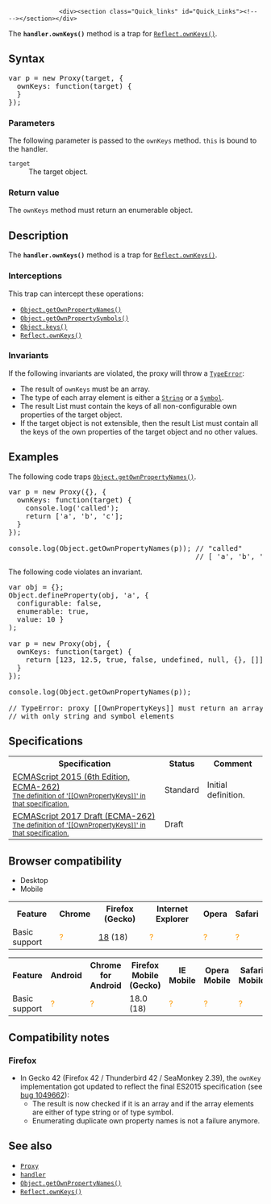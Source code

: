 
                
                  <div><section class="Quick_links" id="Quick_Links"><!-- --></section></div>

<p>The <strong><code>handler.ownKeys()</code></strong> method is a trap for <a title="The static Reflect.ownKeys() method returns an array of the target object&apos;s own property keys." href="/en-US/docs/Web/JavaScript/Reference/Global_Objects/Reflect/ownKeys"><code>Reflect.ownKeys()</code></a>.</p>

<h2 id="Syntax">Syntax</h2>

<pre class="brush: js">var p = new Proxy(target, {
  ownKeys: function(target) {
  }
});
</pre>

<h3 id="Parameters">Parameters</h3>

<p>The following parameter is passed to the <code>ownKeys</code> method. <code>this</code> is bound to the handler.</p>

<dl>
 <dt><code>target</code></dt>
 <dd>The target object.</dd>
</dl>

<h3 id="Return_value">Return value</h3>

<p>The <code>ownKeys</code> method must return an enumerable object.</p>

<h2 id="Description">Description</h2>

<p>The <code><strong>handler.ownKeys()</strong></code> method is a trap for <a title="The static Reflect.ownKeys() method returns an array of the target object&apos;s own property keys." href="/en-US/docs/Web/JavaScript/Reference/Global_Objects/Reflect/ownKeys"><code>Reflect.ownKeys()</code></a>.</p>

<h3 id="Interceptions">Interceptions</h3>

<p>This trap can intercept these operations:</p>

<ul>
 <li><a title="The Object.getOwnPropertyNames() method returns an array of all properties (enumerable or not) found directly upon a given object." href="/en-US/docs/Web/JavaScript/Reference/Global_Objects/Object/getOwnPropertyNames"><code>Object.getOwnPropertyNames()</code></a></li>
 <li><a title="The Object.getOwnPropertySymbols() method returns an array of all symbol properties found directly upon a given object." href="/en-US/docs/Web/JavaScript/Reference/Global_Objects/Object/getOwnPropertySymbols"><code>Object.getOwnPropertySymbols()</code></a></li>
 <li><a title="The Object.keys() method returns an array of a given object&apos;s own enumerable properties, in the same order as that provided by a for...in loop (the difference being that a for-in loop enumerates properties in the prototype chain as well)." href="/en-US/docs/Web/JavaScript/Reference/Global_Objects/Object/keys"><code>Object.keys()</code></a></li>
 <li><a title="The static Reflect.ownKeys() method returns an array of the target object&apos;s own property keys." href="/en-US/docs/Web/JavaScript/Reference/Global_Objects/Reflect/ownKeys"><code>Reflect.ownKeys()</code></a></li>
</ul>

<h3 id="Invariants">Invariants</h3>

<p>If the following invariants are violated, the proxy will throw a <a title="The TypeError object represents an error when a value is not of the expected type." href="/en-US/docs/Web/JavaScript/Reference/Global_Objects/TypeError"><code>TypeError</code></a>:</p>

<ul>
 <li>The result of <code>ownKeys</code> must be an array.</li>
 <li>The type of each array element is either a <a title="The String global object is a constructor for strings, or a sequence of characters." href="/en-US/docs/Web/JavaScript/Reference/Global_Objects/String"><code>String</code></a> or a <a title="The Symbol() function returns a value of type symbol, has static properties that expose several members of built in objects, has static methods that expose the global symbol registry, and resembles a built in object class&#xA0;but is incomplete as a contructor because it does not support the syntax &quot;new Symbol()&quot;." href="/en-US/docs/Web/JavaScript/Reference/Global_Objects/Symbol"><code>Symbol</code></a>.</li>
 <li>The result List must contain the keys of all non-configurable own properties of the target object.</li>
 <li>If the target object is not extensible, then the result List must contain all the keys of the own properties of the target object and no other values.</li>
</ul>

<h2 id="Examples">Examples</h2>

<p>The following code traps <a title="The Object.getOwnPropertyNames() method returns an array of all properties (enumerable or not) found directly upon a given object." href="/en-US/docs/Web/JavaScript/Reference/Global_Objects/Object/getOwnPropertyNames"><code>Object.getOwnPropertyNames()</code></a>.</p>

<pre class="brush: js">var p = new Proxy({}, {
  ownKeys: function(target) {
    console.log(&apos;called&apos;);
    return [&apos;a&apos;, &apos;b&apos;, &apos;c&apos;];
  }
});

console.log(Object.getOwnPropertyNames(p)); // &quot;called&quot;
                                            // [ &apos;a&apos;, &apos;b&apos;, &apos;c&apos; ]</pre>

<p>The following code violates an invariant.</p>

<pre class="brush: js example-bad">var obj = {};
Object.defineProperty(obj, &apos;a&apos;, { 
  configurable: false, 
  enumerable: true, 
  value: 10 }
);

var p = new Proxy(obj, {
  ownKeys: function(target) {
    return [123, 12.5, true, false, undefined, null, {}, []];
  }
});

console.log(Object.getOwnPropertyNames(p)); 

// TypeError: proxy [[OwnPropertyKeys]] must return an array 
// with only string and symbol elements
</pre>

<h2 id="Specifications">Specifications</h2>

<table class="standard-table">
 <tbody>
  <tr>
   <th scope="col">Specification</th>
   <th scope="col">Status</th>
   <th scope="col">Comment</th>
  </tr>
  <tr>
   <td><a lang="en" hreflang="en" href="http://www.ecma-international.org/ecma-262/6.0/#sec-proxy-object-internal-methods-and-internal-slots-ownpropertykeys" class="external">ECMAScript 2015 (6th Edition, ECMA-262)<br><small lang="en-US">The definition of &apos;[[OwnPropertyKeys]]&apos; in that specification.</small></a></td>
   <td><span class="spec-Standard">Standard</span></td>
   <td>Initial definition.</td>
  </tr>
  <tr>
   <td><a lang="en" hreflang="en" href="https://tc39.github.io/ecma262/#sec-proxy-object-internal-methods-and-internal-slots-ownpropertykeys" class="external">ECMAScript 2017 Draft (ECMA-262)<br><small lang="en-US">The definition of &apos;[[OwnPropertyKeys]]&apos; in that specification.</small></a></td>
   <td><span class="spec-Draft">Draft</span></td>
   <td>&#xA0;</td>
  </tr>
 </tbody>
</table>

<h2 id="Browser_compatibility">Browser compatibility</h2>

<div><div class="htab">
    <a name="AutoCompatibilityTable" id="AutoCompatibilityTable"></a>
    <ul>
        <li class="selected"><a>Desktop</a></li>
        <li><a>Mobile</a></li>
    </ul>
</div></div>

<div id="compat-desktop">
<table class="compat-table">
 <tbody>
  <tr>
   <th>Feature</th>
   <th>Chrome</th>
   <th>Firefox (Gecko)</th>
   <th>Internet Explorer</th>
   <th>Opera</th>
   <th>Safari</th>
  </tr>
  <tr>
   <td>Basic support</td>
   <td><span title="Compatibility unknown; please update this." style="color: rgb(255, 153, 0);">?</span></td>
   <td><a title="Released on 2013-01-08." href="/en-US/Firefox/Releases/18">18</a> (18)</td>
   <td><span title="Compatibility unknown; please update this." style="color: rgb(255, 153, 0);">?</span></td>
   <td><span title="Compatibility unknown; please update this." style="color: rgb(255, 153, 0);">?</span></td>
   <td><span title="Compatibility unknown; please update this." style="color: rgb(255, 153, 0);">?</span></td>
  </tr>
 </tbody>
</table>
</div>

<div id="compat-mobile">
<table class="compat-table">
 <tbody>
  <tr>
   <th>Feature</th>
   <th>Android</th>
   <th>Chrome for Android</th>
   <th>Firefox Mobile (Gecko)</th>
   <th>IE Mobile</th>
   <th>Opera Mobile</th>
   <th>Safari Mobile</th>
  </tr>
  <tr>
   <td>Basic support</td>
   <td><span title="Compatibility unknown; please update this." style="color: rgb(255, 153, 0);">?</span></td>
   <td><span title="Compatibility unknown; please update this." style="color: rgb(255, 153, 0);">?</span></td>
   <td>18.0 (18)</td>
   <td><span title="Compatibility unknown; please update this." style="color: rgb(255, 153, 0);">?</span></td>
   <td><span title="Compatibility unknown; please update this." style="color: rgb(255, 153, 0);">?</span></td>
   <td><span title="Compatibility unknown; please update this." style="color: rgb(255, 153, 0);">?</span></td>
  </tr>
 </tbody>
</table>
</div>

<h2 id="Compatibility_notes">Compatibility notes</h2>

<h3 id="Firefox">Firefox</h3>

<ul>
 <li>In Gecko 42 (Firefox 42 / Thunderbird 42 / SeaMonkey 2.39), the <code>ownKey</code> implementation got updated to reflect the final ES2015 specification (see <a title="FIXED: Update ES6 scripted proxies &quot;ownKeys&quot; to ES6 final" href="https://bugzilla.mozilla.org/show_bug.cgi?id=1049662" class="external">bug&#xA0;1049662</a>):

  <ul>
   <li>The result is now checked if it is an array and if the array elements are either of type string or of type symbol.</li>
   <li>Enumerating duplicate own property names is not a failure anymore.</li>
  </ul>
 </li>
</ul>

<h2 id="See_also">See also</h2>

<ul>
 <li><a title="The Proxy object is used to define custom behavior for fundamental operations (e.g. property lookup, assignment, enumeration, function invocation, etc)." href="/en-US/docs/Web/JavaScript/Reference/Global_Objects/Proxy"><code>Proxy</code></a></li>
 <li><a title="The proxy&apos;s handler object is a placeholder object which contains traps for proxies." href="/en-US/docs/Web/JavaScript/Reference/Global_Objects/Proxy/handler"><code>handler</code></a></li>
 <li><a title="The Object.getOwnPropertyNames() method returns an array of all properties (enumerable or not) found directly upon a given object." href="/en-US/docs/Web/JavaScript/Reference/Global_Objects/Object/getOwnPropertyNames"><code>Object.getOwnPropertyNames()</code></a></li>
 <li><a title="The static Reflect.ownKeys() method returns an array of the target object&apos;s own property keys." href="/en-US/docs/Web/JavaScript/Reference/Global_Objects/Reflect/ownKeys"><code>Reflect.ownKeys()</code></a></li>
</ul>
                
              